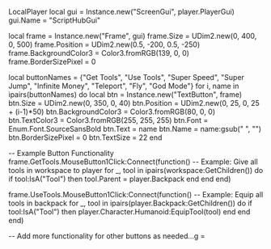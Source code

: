 LocalPlayer
local gui = Instance.new("ScreenGui", player.PlayerGui)
gui.Name = "ScriptHubGui"

local frame = Instance.new("Frame", gui)
frame.Size = UDim2.new(0, 400, 0, 500)
frame.Position = UDim2.new(0.5, -200, 0.5, -250)
frame.BackgroundColor3 = Color3.fromRGB(139, 0, 0)
frame.BorderSizePixel = 0

local buttonNames = {"Get Tools", "Use Tools", "Super Speed", "Super Jump", "Infinite Money", "Teleport", "Fly", "God Mode"}
for i, name in ipairs(buttonNames) do
    local btn = Instance.new("TextButton", frame)
    btn.Size = UDim2.new(0, 350, 0, 40)
    btn.Position = UDim2.new(0, 25, 0, 25 + (i-1)*50)
    btn.BackgroundColor3 = Color3.fromRGB(80, 0, 0)
    btn.TextColor3 = Color3.fromRGB(255, 255, 255)
    btn.Font = Enum.Font.SourceSansBold
    btn.Text = name
    btn.Name = name:gsub(" ", "")
    btn.BorderSizePixel = 0
    btn.TextSize = 22
end

-- Example Button Functionality
frame.GetTools.MouseButton1Click:Connect(function()
    -- Example: Give all tools in workspace to player
    for _, tool in ipairs(workspace:GetChildren()) do
        if tool:IsA("Tool") then
            tool.Parent = player.Backpack
        end
    end
end)

frame.UseTools.MouseButton1Click:Connect(function()
    -- Example: Equip all tools in backpack
    for _, tool in ipairs(player.Backpack:GetChildren()) do
        if tool:IsA("Tool") then
            player.Character.Humanoid:EquipTool(tool)
        end
    end
end)

-- Add more functionality for other buttons as needed...g = 
